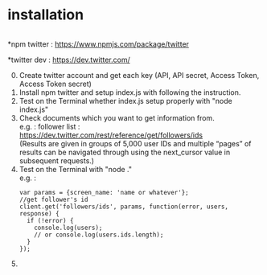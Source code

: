 # installation  
````npm install twitter  
````
*npm twitter :  https://www.npmjs.com/package/twitter  

*twitter dev : https://dev.twitter.com/  

0. Create twitter account and get each key (API, API secret, Access Token, Access Token secret)  
1. Install npm twitter and setup index.js with following the instruction.  
2. Test on the Terminal whether index.js setup properly with "node index.js"  
3. Check documents which you want to get information from.  
   e.g. : follower list :  https://dev.twitter.com/rest/reference/get/followers/ids  
          (Results are given in groups of 5,000 user IDs and multiple “pages” of results can be navigated through using the next_cursor value in subsequent requests.)  
4. Test on the Terminal with "node ."  
   e.g. :  
   ````  
   var params = {screen_name: 'name or whatever'};
   //get follower's id
   client.get('followers/ids', params, function(error, users, response) {
     if (!error) {
       console.log(users);  
       // or console.log(users.ids.length);
     }
   });
   ````  
5.
